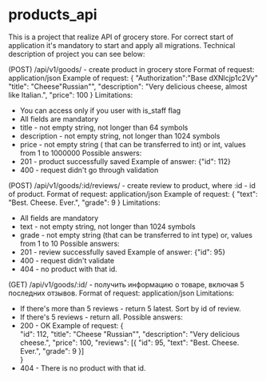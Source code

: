 # products_api
This is a project that realize API of grocery store. For correct start of application it's mandatory to start and apply all migrations. Technical description of project you can see below:

(POST) /api/v1/goods/ - create product in grocery store
Format of request: application/json
Example of request: 
{
  "Authorization":"Base dXNlcjp1c2Vy"
  "title": "Cheese\"Russian\"",
  "description": "Very delicious cheese, almost like Italian.",
  "price": 100
}
Limitations:
- You can access only if you user with is_staff flag
- All fields are mandatory 
- title - not empty string, not longer than 64 symbols
- description - not empty string, not longer than 1024 symbols
- price - not empty string ( that can be transferred to int) or int, values from 1 to 1000000
Possible answers:
- 201 - product successfully saved
  Example of answer:
    {"id": 112}
- 400 - request didn't go through validation

(POST) /api/v1/goods/:id/reviews/ - create review to product, where :id - id of product.
Format of request: application/json
Example of request:
{
  "text": "Best. Cheese. Ever.",
  "grade": 9
}
Limitations:
- All fields are mandatory
- text - not empty string, not longer than 1024 symbols
- grade - not empty string (that can be transferred to int type) or, values from 1 to 10
Possible answers:
- 201 - review successfully saved
  Example of answer:
    {"id": 95}
- 400 - request didn't validate
- 404 - no product with that id.

(GET) /api/v1/goods/:id/ - получить информацию о товаре, включая 5 последних отзывов.
Format of request: application/json
Limitations:
- If there's more than 5 reviews - return 5 latest. Sort by id of review.
- If there's 5 reviews - return all.
Possible answers:
- 200 - OK
  Example of request:
  {      
    "id": 112,
    "title": "Cheese \"Russian\"",
    "description": "Very delicious cheese.",
    "price": 100,
    "reviews": [{ 
      "id": 95,
      "text": "Best. Cheese. Ever.",
      "grade": 9
    }]    
  }
- 404 - There is no product with that id.
